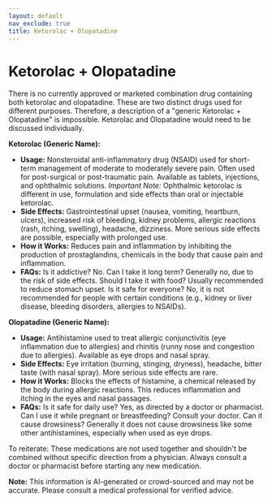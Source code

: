 ```yaml
---
layout: default
nav_exclude: true
title: Ketorolac + Olopatadine
---
```


# Ketorolac + Olopatadine

There is no currently approved or marketed combination drug containing both ketorolac and olopatadine.  These are two distinct drugs used for different purposes.  Therefore, a description of a "generic Ketorolac + Olopatadine" is impossible.  Ketorolac and Olopatadine would need to be discussed individually.


**Ketorolac (Generic Name):**

* **Usage:** Nonsteroidal anti-inflammatory drug (NSAID) used for short-term management of moderate to moderately severe pain. Often used for post-surgical or post-traumatic pain. Available as tablets, injections, and ophthalmic solutions.  *Important Note:*  Ophthalmic ketorolac is different in use, formulation and side effects than oral or injectable ketorolac.
* **Side Effects:**  Gastrointestinal upset (nausea, vomiting, heartburn, ulcers), increased risk of bleeding, kidney problems, allergic reactions (rash, itching, swelling),  headache, dizziness.  More serious side effects are possible, especially with prolonged use.
* **How it Works:**  Reduces pain and inflammation by inhibiting the production of prostaglandins, chemicals in the body that cause pain and inflammation.
* **FAQs:**  Is it addictive? No. Can I take it long term? Generally no, due to the risk of side effects.  Should I take it with food?  Usually recommended to reduce stomach upset.  Is it safe for everyone? No, it is not recommended for people with certain conditions (e.g., kidney or liver disease, bleeding disorders, allergies to NSAIDs).

**Olopatadine (Generic Name):**

* **Usage:** Antihistamine used to treat allergic conjunctivitis (eye inflammation due to allergies) and rhinitis (runny nose and congestion due to allergies). Available as eye drops and nasal spray.
* **Side Effects:** Eye irritation (burning, stinging, dryness), headache, bitter taste (with nasal spray).  More serious side effects are rare.
* **How it Works:** Blocks the effects of histamine, a chemical released by the body during allergic reactions.  This reduces inflammation and itching in the eyes and nasal passages.
* **FAQs:** Is it safe for daily use? Yes, as directed by a doctor or pharmacist. Can I use it while pregnant or breastfeeding?  Consult your doctor. Can it cause drowsiness? Generally it does not cause drowsiness like some other antihistamines, especially when used as eye drops.

To reiterate:  These medications are not used together and shouldn't be combined without specific direction from a physician.  Always consult a doctor or pharmacist before starting any new medication.


**Note:** This information is AI-generated or crowd-sourced and may not be accurate. Please consult a medical professional for verified advice.